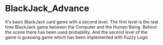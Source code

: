 # BlackJack_Advance
It's basic BlackJack card game with a second level. The first level is the real time BlackJack game between the Computer and the Human Being. Behind the scene there has been used probability. And the second level of the game is guessing game which has been implemented with Fuzzy Logic 
